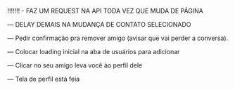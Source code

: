 !!!!!!! - FAZ UM REQUEST NA API TODA VEZ QUE MUDA DE PÁGINA

— DELAY DEMAIS NA MUDANÇA DE CONTATO SELECIONADO

— Pedir confirmação pra remover amigo (avisar que vai perder a conversa).

— Colocar loading inicial na aba de usuários para adicionar

— Clicar no seu amigo leva você ào perfil dele

— Tela de perfil está feia